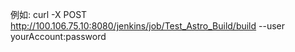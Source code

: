 例如:
curl -X POST http://100.106.75.10:8080/jenkins/job/Test_Astro_Build/build --user  yourAccount:password
